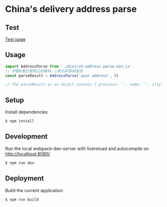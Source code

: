 China's delivery address parse
===========
## Test
[Test page](https://ldwonday.github.io/zh-address-parse/)
## Usage
```js
import AddressParse from './dist/zh-address-parse.min.js'
// 参数0表示使用正则解析，1表示采用树查找
const parseResult = AddressParse('your address', 0)

// The parseResult is an object contain { province: '', name: '', city: '', area: '', detail: '', phone: '' }
```

## Setup
Install dependencies
```sh
$ npm install
```

## Development
Run the local webpack-dev-server with livereload and autocompile on [http://localhost:8080/](http://localhost:8080/)
```sh
$ npm run dev
```
## Deployment
Build the current application
```sh
$ npm run build
```
